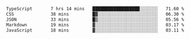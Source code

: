 <!--START_SECTION:waka-->

```txt
TypeScript       7 hrs 14 mins   ██████████████████░░░░░░░   71.60 %
CSS              38 mins         █▓░░░░░░░░░░░░░░░░░░░░░░░   06.30 %
JSON             33 mins         █▒░░░░░░░░░░░░░░░░░░░░░░░   05.56 %
Markdown         19 mins         ▓░░░░░░░░░░░░░░░░░░░░░░░░   03.17 %
JavaScript       18 mins         ▓░░░░░░░░░░░░░░░░░░░░░░░░   03.11 %
```

<!--END_SECTION:waka-->